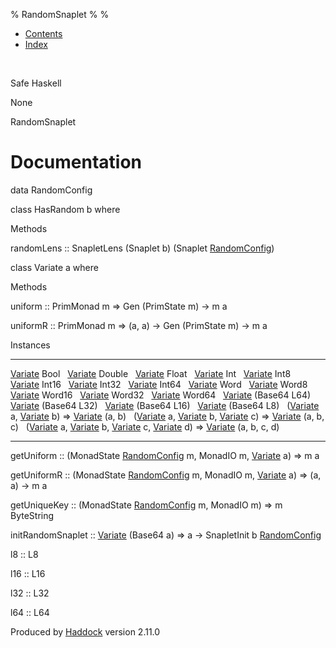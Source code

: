 % RandomSnaplet
% 
% 

-   [Contents](index.html)
-   [Index](doc-index.html)

 

Safe Haskell

None

RandomSnaplet

Documentation
=============

data RandomConfig

class HasRandom b where

Methods

randomLens :: SnapletLens (Snaplet b) (Snaplet
[RandomConfig](RandomSnaplet.html#t:RandomConfig))

class Variate a where

Methods

uniform :: PrimMonad m =\> Gen (PrimState m) -\> m a

uniformR :: PrimMonad m =\> (a, a) -\> Gen (PrimState m) -\> m a

Instances

  --------------------------------------------------------------------------------------------------------------------------------------------------------------------------------------------------------------------------------------- ---
  [Variate](RandomSnaplet.html#t:Variate) Bool                                                                                                                                                                                             
  [Variate](RandomSnaplet.html#t:Variate) Double                                                                                                                                                                                           
  [Variate](RandomSnaplet.html#t:Variate) Float                                                                                                                                                                                            
  [Variate](RandomSnaplet.html#t:Variate) Int                                                                                                                                                                                              
  [Variate](RandomSnaplet.html#t:Variate) Int8                                                                                                                                                                                             
  [Variate](RandomSnaplet.html#t:Variate) Int16                                                                                                                                                                                            
  [Variate](RandomSnaplet.html#t:Variate) Int32                                                                                                                                                                                            
  [Variate](RandomSnaplet.html#t:Variate) Int64                                                                                                                                                                                            
  [Variate](RandomSnaplet.html#t:Variate) Word                                                                                                                                                                                             
  [Variate](RandomSnaplet.html#t:Variate) Word8                                                                                                                                                                                            
  [Variate](RandomSnaplet.html#t:Variate) Word16                                                                                                                                                                                           
  [Variate](RandomSnaplet.html#t:Variate) Word32                                                                                                                                                                                           
  [Variate](RandomSnaplet.html#t:Variate) Word64                                                                                                                                                                                           
  [Variate](RandomSnaplet.html#t:Variate) (Base64 L64)                                                                                                                                                                                     
  [Variate](RandomSnaplet.html#t:Variate) (Base64 L32)                                                                                                                                                                                     
  [Variate](RandomSnaplet.html#t:Variate) (Base64 L16)                                                                                                                                                                                     
  [Variate](RandomSnaplet.html#t:Variate) (Base64 L8)                                                                                                                                                                                      
  ([Variate](RandomSnaplet.html#t:Variate) a, [Variate](RandomSnaplet.html#t:Variate) b) =\> [Variate](RandomSnaplet.html#t:Variate) (a, b)                                                                                                
  ([Variate](RandomSnaplet.html#t:Variate) a, [Variate](RandomSnaplet.html#t:Variate) b, [Variate](RandomSnaplet.html#t:Variate) c) =\> [Variate](RandomSnaplet.html#t:Variate) (a, b, c)                                                  
  ([Variate](RandomSnaplet.html#t:Variate) a, [Variate](RandomSnaplet.html#t:Variate) b, [Variate](RandomSnaplet.html#t:Variate) c, [Variate](RandomSnaplet.html#t:Variate) d) =\> [Variate](RandomSnaplet.html#t:Variate) (a, b, c, d)    
  --------------------------------------------------------------------------------------------------------------------------------------------------------------------------------------------------------------------------------------- ---

getUniform :: (MonadState
[RandomConfig](RandomSnaplet.html#t:RandomConfig) m, MonadIO m,
[Variate](RandomSnaplet.html#t:Variate) a) =\> m a

getUniformR :: (MonadState
[RandomConfig](RandomSnaplet.html#t:RandomConfig) m, MonadIO m,
[Variate](RandomSnaplet.html#t:Variate) a) =\> (a, a) -\> m a

getUniqueKey :: (MonadState
[RandomConfig](RandomSnaplet.html#t:RandomConfig) m, MonadIO m) =\> m
ByteString

initRandomSnaplet :: [Variate](RandomSnaplet.html#t:Variate) (Base64 a)
=\> a -\> SnapletInit b
[RandomConfig](RandomSnaplet.html#t:RandomConfig)

l8 :: L8

l16 :: L16

l32 :: L32

l64 :: L64

Produced by [Haddock](http://www.haskell.org/haddock/) version 2.11.0
